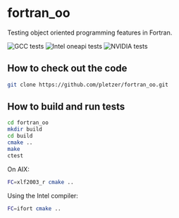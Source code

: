 # fortran_oo

Testing object oriented programming features in Fortran.

![GCC tests](https://github.com/pletzer/fortran_oo/actions/workflows/gnu.yml/badge.svg)
![Intel oneapi tests](https://github.com/pletzer/fortran_oo/actions/workflows/intel.yml/badge.svg)
![NVIDIA tests](https://github.com/pletzer/fortran_oo/actions/workflows/nvidia.yml/badge.svg)

## How to check out the code

```bash
git clone https://github.com/pletzer/fortran_oo.git
```

## How to build and run tests

```bash
cd fortran_oo
mkdir build
cd build
cmake ..
make
ctest
```

On AIX:

```bash
FC=xlf2003_r cmake ..
```

Using the Intel compiler:

```bash
FC=ifort cmake ..
```

